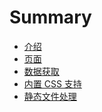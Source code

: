 <!--
 * @Author: Elton Zheng
 * @Date: 2020-08-01 09:30:36
 * @LastEditTime: 2020-08-09 21:29:13
 * @LastEditors: Please set LastEditors
 * @Description: In User Settings Edit
 * @FilePath: /react-hooks/SUMMARY.md
-->

# Summary

- [介绍](README.md)
- [页面](content/ch01.md)
- [数据获取](content/ch02.md)
- [内置 CSS 支持](content/ch03.md)
- [静态文件处理](content/ch04.md)
